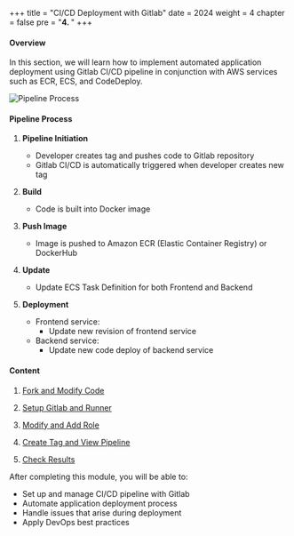 +++
title = "CI/CD Deployment with Gitlab"
date = 2024
weight = 4
chapter = false
pre = "<b>4. </b>"
+++

#### Overview

In this section, we will learn how to implement automated application deployment using Gitlab CI/CD pipeline in conjunction with AWS services such as ECR, ECS, and CodeDeploy.

![Pipeline Process](/images/4-cicd-gitlab/4.0.1.png)

#### Pipeline Process

1. **Pipeline Initiation**
   - Developer creates tag and pushes code to Gitlab repository
   - Gitlab CI/CD is automatically triggered when developer creates new tag

2. **Build**
   - Code is built into Docker image

3. **Push Image**
   - Image is pushed to Amazon ECR (Elastic Container Registry) or DockerHub

4. **Update**
   - Update ECS Task Definition for both Frontend and Backend

5. **Deployment**
   - Frontend service:
     - Update new revision of frontend service
   - Backend service:
     - Update new code deploy of backend service

#### Content

1. [Fork and Modify Code](1-forkandmodifycode)

2. [Setup Gitlab and Runner](2-setupgitlabandrunner)

3. [Modify and Add Role](3-modifyandaddrole)

4. [Create Tag and View Pipeline](4-createtagandviewpipeline)

5. [Check Results](5-checkresult)

After completing this module, you will be able to:
- Set up and manage CI/CD pipeline with Gitlab
- Automate application deployment process
- Handle issues that arise during deployment
- Apply DevOps best practices